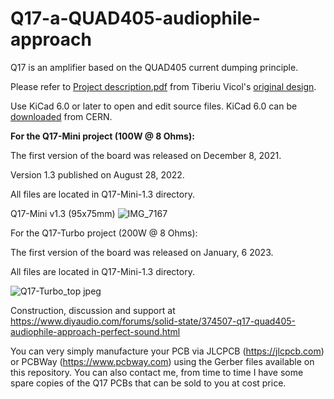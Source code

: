 # Q17-a-QUAD405-audiophile-approach
Q17 is an amplifier based on the QUAD405 current dumping principle.

Please refer to <a href="https://github.com/tvicol/Q17-a-QUAD405-audiophile-approach/blob/main/Project%20description.pdf">Project description.pdf</a> from Tiberiu Vicol's <a href="https://github.com/tvicol/Q17-a-QUAD405-audiophile-approach">original design</a>.

Use KiCad 6.0 or later to open and edit source files. KiCad 6.0 can be <a href="https://www.kicad.org/download/">downloaded</a> from CERN.


<b>For the Q17-Mini project (100W @ 8 Ohms):</b>

The first version of the board was released on December 8, 2021.

Version 1.3 published on August 28, 2022.

All files are located in Q17-Mini-1.3 directory.

Q17-Mini v1.3 (95x75mm)
![IMG_7167](https://user-images.githubusercontent.com/12907102/188893876-657b84e3-38b6-482c-af0a-7cd518a24296.jpeg)


For the Q17-Turbo project (200W @ 8 Ohms):

The first version of the board was released on January, 6 2023.

All files are located in Q17-Mini-1.3 directory.

![Q17-Turbo_top jpeg](https://user-images.githubusercontent.com/12907102/219691376-98559b45-01dd-4c86-838a-67529dabff89.jpeg)


Construction, discussion and support at https://www.diyaudio.com/forums/solid-state/374507-q17-quad405-audiophile-approach-perfect-sound.html

You can very simply manufacture your PCB via JLCPCB (https://jlcpcb.com) or PCBWay (https://www.pcbway.com) using the Gerber files available on this repository. You can also contact me, from time to time I have some spare copies of the Q17 PCBs that can be sold to you at cost price.
